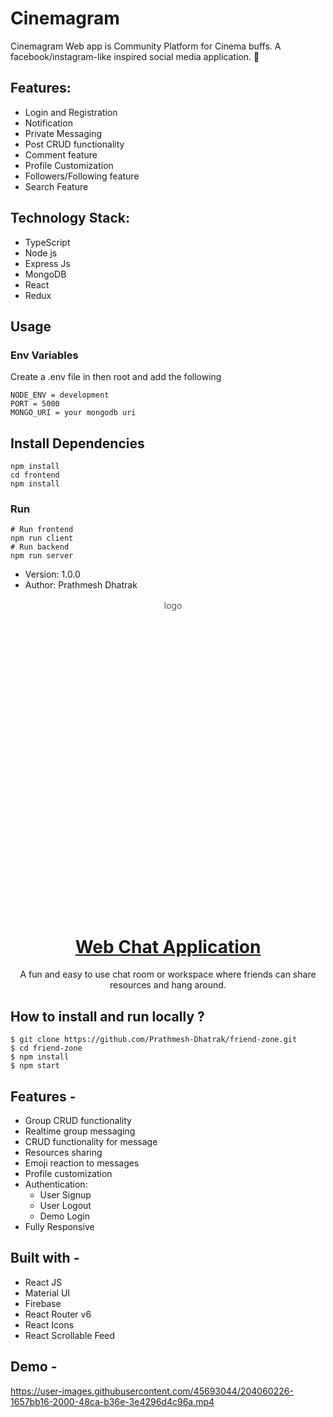 # Cinemagram

Cinemagram Web app is Community Platform for Cinema buffs. A facebook/instagram-like inspired social media application. 🤩

## Features:

- Login and Registration
- Notification
- Private Messaging
- Post CRUD functionality
- Comment feature
- Profile Customization
- Followers/Following feature
- Search Feature

## Technology Stack:

- TypeScript
- Node js
- Express Js
- MongoDB
- React
- Redux

## Usage

### Env Variables

Create a .env file in then root and add the following

```
NODE_ENV = development
PORT = 5000
MONGO_URI = your mongodb uri
```

## Install Dependencies

```
npm install
cd frontend
npm install
```

### Run

```
# Run frontend
npm run client
# Run backend
npm run server
```

- Version: 1.0.0
- Author: Prathmesh Dhatrak





<div align="center" >
  <img src="https://github.com/Prathmesh-Dhatrak/cinemagram-frontend/blob/main/src/images/logo-cg.svg" width="500" alt="logo" style="-webkit-filter: brightness(3.5);
    filter: brightness(3.5);" />
  
# [Web Chat Application](https://friends-zone.prathmeshdhatrak.com/)
  A fun and easy to use chat room or workspace where friends can share resources and hang around.
</div>

## **How to install and run locally ?**

```
$ git clone https://github.com/Prathmesh-Dhatrak/friend-zone.git
$ cd friend-zone
$ npm install
$ npm start
```

## **Features -**

- Group CRUD functionality
- Realtime group messaging
- CRUD functionality for message
- Resources sharing
- Emoji reaction to messages
- Profile customization
- Authentication:
  - User Signup
  - User Logout
  - Demo Login
- Fully Responsive

## **Built with -**

- React JS
- Material UI
- Firebase
- React Router v6
- React Icons
- React Scrollable Feed

## **Demo -**


https://user-images.githubusercontent.com/45693044/204060226-1657bb16-2000-48ca-b36e-3e4296d4c96a.mp4
